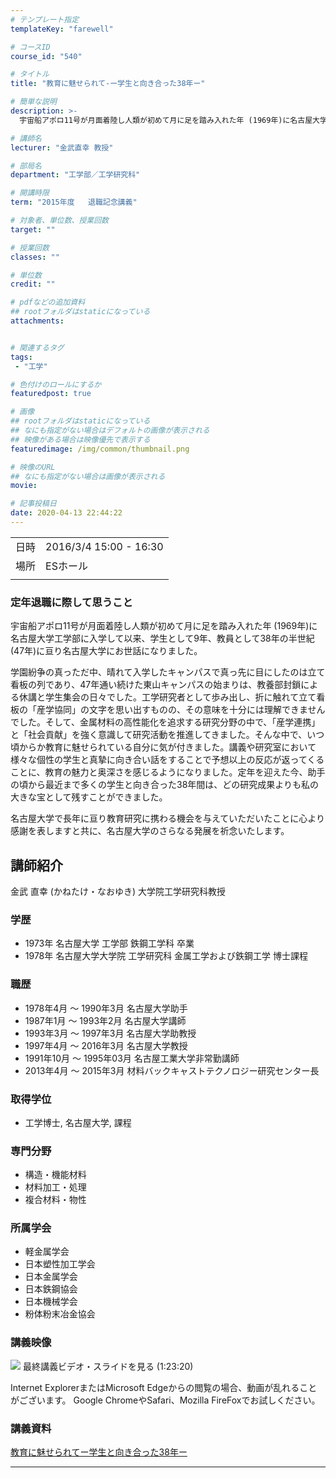 ```yaml
---
# テンプレート指定
templateKey: "farewell"

# コースID
course_id: "540"

# タイトル
title: "教育に魅せられて-ー学生と向き合った38年ー"

# 簡単な説明
description: >-
  宇宙船アポロ11号が月面着陸し人類が初めて月に足を踏み入れた年 (1969年)に名古屋大学工学部に入学して以来、学生として9年、教員として38年の半世紀 (47年)に亘り名古屋大学にお世話になりました。 学園紛争の真っただ中、晴れて入学したキャンパスで真っ先に目にしたのは立て看板の列であり、47年通い続けた東山キャンパスの始まりは、教養部封鎖による休講と学生集会の日々でした。工学研究者とし ....

# 講師名
lecturer: "金武直幸 教授"

# 部局名
department: "工学部／工学研究科"

# 開講時限
term: "2015年度	退職記念講義"

# 対象者、単位数、授業回数
target: ""

# 授業回数
classes: ""

# 単位数
credit: ""

# pdfなどの追加資料
## rootフォルダはstaticになっている
attachments:


# 関連するタグ
tags:
 - "工学"

# 色付けのロールにするか
featuredpost: true

# 画像
## rootフォルダはstaticになっている
## なにも指定がない場合はデフォルトの画像が表示される
## 映像がある場合は映像優先で表示する
featuredimage: /img/common/thumbnail.png

# 映像のURL
## なにも指定がない場合は画像が表示される
movie: 

# 記事投稿日
date: 2020-04-13 22:44:22
---
```


|   |   |
|---|---|
| 日時 | 2016/3/4  15:00 - 16:30 |
| 場所 | ESホール |
|   |   |


### 定年退職に際して思うこと

宇宙船アポロ11号が月面着陸し人類が初めて月に足を踏み入れた年 (1969年)に名古屋大学工学部に入学して以来、学生として9年、教員として38年の半世紀 (47年)に亘り名古屋大学にお世話になりました。

学園紛争の真っただ中、晴れて入学したキャンパスで真っ先に目にしたのは立て看板の列であり、47年通い続けた東山キャンパスの始まりは、教養部封鎖による休講と学生集会の日々でした。工学研究者として歩み出し、折に触れて立て看板の「産学協同」の文字を思い出すものの、その意味を十分には理解できませんでした。そして、金属材料の高性能化を追求する研究分野の中で、「産学連携」と「社会貢献」を強く意識して研究活動を推進してきました。そんな中で、いつ頃からか教育に魅せられている自分に気が付きました。講義や研究室において様々な個性の学生と真摯に向き合い話をすることで予想以上の反応が返ってくることに、教育の魅力と奥深さを感じるようになりました。定年を迎えた今、助手の頃から最近まで多くの学生と向き合った38年間は、どの研究成果よりも私の大きな宝として残すことができました。

名古屋大学で長年に亘り教育研究に携わる機会を与えていただいたことに心より感謝を表しますと共に、名古屋大学のさらなる発展を祈念いたします。


## 講師紹介

金武 直幸 (かねたけ・なおゆき) 大学院工学研究科教授

### 学歴

* 1973年 名古屋大学 工学部 鉄鋼工学科 卒業
* 1978年 名古屋大学大学院 工学研究科 金属工学および鉄鋼工学 博士課程

### 職歴

* 1978年4月 ～ 1990年3月 名古屋大学助手
* 1987年1月 ～ 1993年2月 名古屋大学講師
* 1993年3月 ～ 1997年3月 名古屋大学助教授
* 1997年4月 ～ 2016年3月 名古屋大学教授
* 1991年10月 ～ 1995年03月 名古屋工業大学非常勤講師
* 2013年4月 ～ 2015年3月 材料バックキャストテクノロジー研究センター長

### 取得学位

* 工学博士, 名古屋大学, 課程

### 専門分野

* 構造・機能材料
* 材料加工・処理
* 複合材料・物性

### 所属学会

* 軽金属学会
* 日本塑性加工学会
* 日本金属学会
* 日本鉄鋼協会
* 日本機械学会
* 粉体粉末冶金協会


### 講義映像


![](https://ocw.nagoya-u.jp/files/540/2865.jpg) 
最終講義ビデオ・スライドを見る (1:23:20)

Internet ExplorerまたはMicrosoft Edgeからの閲覧の場合、動画が乱れることがございます。
Google ChromeやSafari、Mozilla FireFoxでお試しください。


### 講義資料

[教育に魅せられてー学生と向き合った38年ー](https://ocw.nagoya-u.jp/files/540/saishinban.pdf) 



-----